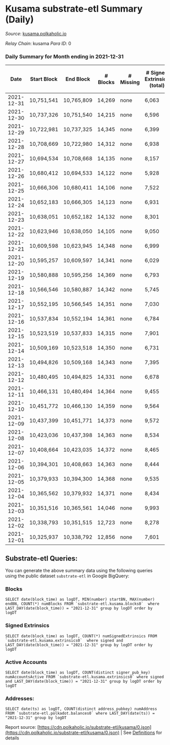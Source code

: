 # Kusama substrate-etl Summary (Daily)

_Source_: [kusama.polkaholic.io](https://kusama.polkaholic.io)

*Relay Chain*: kusama
*Para ID*: 0



### Daily Summary for Month ending in 2021-12-31


| Date | Start Block | End Block | # Blocks | # Missing | # Signed Extrinsics (total) | # Active Accounts | # Addresses with Balances | # Events | # Transfers | # XCM Transfers In | # XCM Transfers Out |
| ---- | ----------- | --------- | -------- | --------- | --------------------------- | ----------------- | ------------------------- | -------- | ----------- | ------------------ | ------------------- |
| 2021-12-31 | 10,751,541 | 10,765,809 | 14,269 | none  | 6,063 | 1,646 | 230,388 | 385,578 | 2,050 ($13,203,714.88) | 59 ($2,561,352.24) | 79 ($232,705.25) |
| 2021-12-30 | 10,737,326 | 10,751,540 | 14,215 | none  | 6,596 | 1,641 |  | 380,391 | 2,094 ($5,404,158.20) | 54 ($179,161.80) | 77 ($218,139.00) |
| 2021-12-29 | 10,722,981 | 10,737,325 | 14,345 | none  | 6,399 | 1,861 |  | 382,651 | 2,318 ($6,333,261.53) | 66 ($377,843.66) | 92 ($175,985.57) |
| 2021-12-28 | 10,708,669 | 10,722,980 | 14,312 | none  | 6,938 | 1,778 |  | 385,682 | 2,246 ($10,943,597.12) | 77 ($415,132.54) | 129 ($463,694.83) |
| 2021-12-27 | 10,694,534 | 10,708,668 | 14,135 | none  | 8,157 | 1,807 |  | 408,071 | 2,729 ($8,952,794.56) | 104 ($534,635.67) | 105 ($198,999.17) |
| 2021-12-26 | 10,680,412 | 10,694,533 | 14,122 | none  | 5,928 | 1,663 |  | 362,269 | 2,094 ($7,359,397.71) | 80 ($327,823.05) | 85 ($243,362.64) |
| 2021-12-25 | 10,666,306 | 10,680,411 | 14,106 | none  | 7,522 | 1,676 |  | 364,314 | 2,299 ($4,008,625.16) | 49 ($140,618.17) | 68 ($62,239.07) |
| 2021-12-24 | 10,652,183 | 10,666,305 | 14,123 | none  | 6,931 | 1,890 |  | 367,858 | 2,589 ($6,188,723.38) | 69 ($258,876.67) | 138 ($222,050.63) |
| 2021-12-23 | 10,638,051 | 10,652,182 | 14,132 | none  | 8,301 | 2,176 |  | 402,001 | 2,811 ($8,029,231.90) | 107 ($370,020.08) | 158 ($218,279.93) |
| 2021-12-22 | 10,623,946 | 10,638,050 | 14,105 | none  | 9,050 | 2,019 |  | 392,736 | 2,950 ($18,407,052.61) | 78 ($162,091.12) | 227 ($350,882.62) |
| 2021-12-21 | 10,609,598 | 10,623,945 | 14,348 | none  | 6,999 | 1,595 |  | 362,972 | 2,291 ($12,087,282.68) | 55 ($140,286.82) | 150 ($796,352.36) |
| 2021-12-20 | 10,595,257 | 10,609,597 | 14,341 | none  | 6,029 | 1,476 |  | 398,072 | 1,715 ($12,349,042.16) | 52 ($710,372.68) | 98 ($344,872.87) |
| 2021-12-19 | 10,580,888 | 10,595,256 | 14,369 | none  | 6,793 | 1,388 |  | 364,998 | 1,773 ($2,428,259.14) | 43 ($68,645.54) | 76 ($77,071.34) |
| 2021-12-18 | 10,566,546 | 10,580,887 | 14,342 | none  | 5,745 | 1,617 |  | 352,317 | 2,159 ($5,028,945.80) | 52 ($289,970.52) | 111 ($93,202.65) |
| 2021-12-17 | 10,552,195 | 10,566,545 | 14,351 | none  | 7,030 | 1,804 |  | 410,241 | 2,299 ($25,218,302.21) | 62 ($443,347.39) | 118 ($355,887.57) |
| 2021-12-16 | 10,537,834 | 10,552,194 | 14,361 | none  | 6,784 | 1,686 |  | 386,757 | 2,111 ($11,402,176.74) | 89 ($387,206.51) | 348 ($375,031.08) |
| 2021-12-15 | 10,523,519 | 10,537,833 | 14,315 | none  | 7,901 | 1,835 |  | 375,280 | 2,927 ($7,104,650.26) | 84 ($314,049.82) | 369 ($352,809.28) |
| 2021-12-14 | 10,509,169 | 10,523,518 | 14,350 | none  | 6,731 | 1,871 |  | 386,003 | 2,543 ($13,982,904.22) | 92 ($524,223.78) | 153 ($61,112.82) |
| 2021-12-13 | 10,494,826 | 10,509,168 | 14,343 | none  | 7,395 | 1,808 |  | 399,570 | 3,404 ($54,318,598.92) | 80 ($177,039.06) | 127 ($142,308.76) |
| 2021-12-12 | 10,480,495 | 10,494,825 | 14,331 | none  | 6,678 | 1,778 |  | 369,521 | 2,225 ($9,147,328.79) | 50 ($484,957.38) | 84 ($793,561.83) |
| 2021-12-11 | 10,466,131 | 10,480,494 | 14,364 | none  | 9,455 | 2,485 |  | 392,806 | 3,473 ($10,980,194.64) | 108 ($416,373.21) | 112 ($577,465.93) |
| 2021-12-10 | 10,451,772 | 10,466,130 | 14,359 | none  | 9,564 | 2,408 |  | 404,808 | 3,657 ($29,293,650.84) | 150 ($801,316.03) | 92 ($2,187,110.19) |
| 2021-12-09 | 10,437,399 | 10,451,771 | 14,373 | none  | 9,572 | 2,453 |  | 398,184 | 3,504 ($21,509,201.20) | 88 ($312,797.92) | 154 ($807,187.96) |
| 2021-12-08 | 10,423,036 | 10,437,398 | 14,363 | none  | 8,534 | 2,185 |  | 405,189 | 3,086 ($12,479,878.54) | 105 ($541,137.11) | 76 ($273,172.86) |
| 2021-12-07 | 10,408,664 | 10,423,035 | 14,372 | none  | 8,465 | 2,396 |  | 394,431 | 3,771 ($57,800,495.55) | 108 ($901,639.93) | 139 ($3,129,098.06) |
| 2021-12-06 | 10,394,301 | 10,408,663 | 14,363 | none  | 8,444 | 2,184 |  | 393,042 | 3,335 ($22,900,012.85) | 129 ($2,173,737.84) | 173 ($707,593.54) |
| 2021-12-05 | 10,379,933 | 10,394,300 | 14,368 | none  | 9,535 | 2,142 |  | 402,004 | 3,298 ($17,131,603.42) | 136 ($424,128.64) | 84 ($343,085.85) |
| 2021-12-04 | 10,365,562 | 10,379,932 | 14,371 | none  | 8,434 | 2,307 |  | 385,513 | 3,477 ($18,094,594.84) | 127 ($900,280.26) | 197 ($971,789.09) |
| 2021-12-03 | 10,351,516 | 10,365,561 | 14,046 | none  | 9,993 | 3,259 |  | 417,438 | 4,814 ($26,273,403.18) | 161 ($4,137,769.40) | 147 ($772,980.73) |
| 2021-12-02 | 10,338,793 | 10,351,515 | 12,723 | none  | 8,278 | 1,982 |  | 352,195 | 4,096 ($26,304,533.26) | 136 ($889,461.22) | 124 ($101,814.60) |
| 2021-12-01 | 10,325,937 | 10,338,792 | 12,856 | none  | 7,601 | 3,130 |  | 360,624 | 4,830 ($48,262,397.81) | 145 ($424,367.30) | 128 ($1,256,392.77) |

## Substrate-etl Queries:
You can generate the above summary data using the following queries using the public dataset `substrate-etl` in Google BigQuery:


### Blocks
```
SELECT date(block_time) as logDT, MIN(number) startBN, MAX(number) endBN, COUNT(*) numBlocks FROM `substrate-etl.kusama.blocks0`  where LAST_DAY(date(block_time)) = "2021-12-31" group by logDT order by logDT
```


### Signed Extrinsics
```
SELECT date(block_time) as logDT, COUNT(*) numSignedExtrinsics FROM `substrate-etl.kusama.extrinsics0`  where signed and LAST_DAY(date(block_time)) = "2021-12-31" group by logDT order by logDT
```


### Active Accounts
```
SELECT date(block_time) as logDT, COUNT(distinct signer_pub_key) numAccountsActive FROM `substrate-etl.kusama.extrinsics0` where signed and LAST_DAY(date(block_time)) = "2021-12-31" group by logDT order by logDT
```


### Addresses:
```
SELECT date(ts) as logDT, COUNT(distinct address_pubkey) numAddress FROM `substrate-etl.polkadot.balances0` where LAST_DAY(date(ts)) = "2021-12-31" group by logDT
```



Report source: [https://cdn.polkaholic.io/substrate-etl/kusama/0.json](https://cdn.polkaholic.io/substrate-etl/kusama/0.json) | See [Definitions](/DEFINITIONS.md) for details
